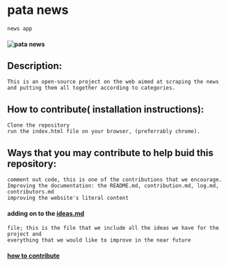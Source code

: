 # pata news
    news app
#### ![pata news](images/white_background.png)
## Description:
    This is an open-source project on the web aimed at scraping the news 
    and putting them all together according to categories.
## How to contribute( installation instructions):
    Clone the repository 
    run the index.html file on your browser, (preferrably chrome).
## Ways that you may contribute to help buid this repository:
    comment out code, this is one of the contributions that we encourage.
    Improving the documentation: the README.md, contribution.md, log.md, contributors.md 
    improving the website's literal content
####    adding on to the [ ideas.md](mdFiles/ideas.md)  
    file; this is the file that we include all the ideas we have for the project and 
    everything that we would like to improve in the near future

#### [how to contribute](mdFiles/contribution.md)